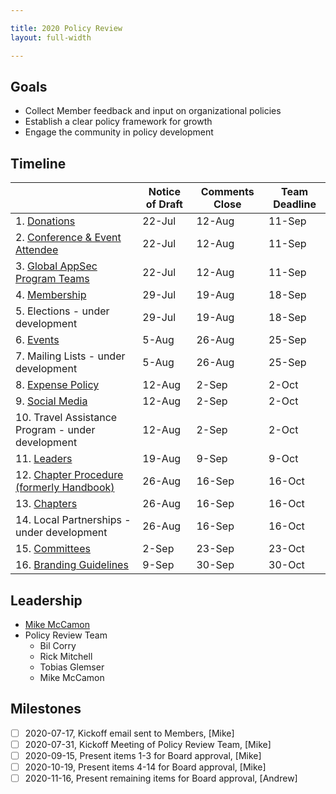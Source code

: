 ```yaml
---

title: 2020 Policy Review
layout: full-width

---
```


## Goals

* Collect Member feedback and input on organizational policies
* Establish a clear policy framework for growth
* Engage the community in policy development

## Timeline

|   | Notice of Draft | Comments Close | Team Deadline |
| --- | --- | --- | --- |
|  1. [Donations](/www-policy/operational/donations) | 22-Jul | 12-Aug | 11-Sep |
|  2. [Conference & Event Attendee](/www-policy/operational/conferences-events) | 22-Jul | 12-Aug | 11-Sep |
|  3. [Global AppSec Program Teams](/www-policy/operational/program-team) | 22-Jul | 12-Aug | 11-Sep |
|  4. [Membership](/www-policy/operational/membership) | 29-Jul | 19-Aug | 18-Sep |
|  5. Elections - under development | 29-Jul | 19-Aug | 18-Sep |
|  6. [Events](/www-policy/operational/events) | 5-Aug | 26-Aug | 25-Sep |
|  7. Mailing Lists - under development | 5-Aug | 26-Aug | 25-Sep |
|  8. [Expense Policy](/www-policy/operational/expense-reimbursement) | 12-Aug | 2-Sep | 2-Oct |
|  9. [Social Media](/www-policy/operational/social-media) | 12-Aug | 2-Sep | 2-Oct |
|  10. Travel Assistance Program - under development | 12-Aug | 2-Sep | 2-Oct |
|  11. [Leaders](/www-policy/operational/leader) | 19-Aug | 9-Sep | 9-Oct |
|  12. [Chapter Procedure (formerly Handbook)](/www-policy/guidebook/chapter-leader) | 26-Aug | 16-Sep | 16-Oct |
|  13. [Chapters](/www-policy/operational/chapters) | 26-Aug | 16-Sep | 16-Oct |
|  14. Local Partnerships - under development | 26-Aug | 16-Sep | 16-Oct |
|  15. [Committees](/www-policy/operational/committees) | 2-Sep | 23-Sep | 23-Oct |
|  16. [Branding Guidelines](/www-policy/operational/branding) | 9-Sep | 30-Sep | 30-Oct |

## Leadership
* [Mike McCamon](mailto:mike.mccamon@owasp.com?subject=Policy%20Review)
* Policy Review Team 
  * Bil Corry
  * Rick Mitchell
  * Tobias Glemser
  * Mike McCamon
  
## Milestones

- [ ] 2020-07-17, Kickoff email sent to Members, [Mike]
- [ ] 2020-07-31, Kickoff Meeting of Policy Review Team, [Mike]
- [ ] 2020-09-15, Present items 1-3 for Board approval, [Mike]
- [ ] 2020-10-19, Present items 4-14 for Board approval, [Mike]
- [ ] 2020-11-16, Present remaining items for Board approval, [Andrew]
